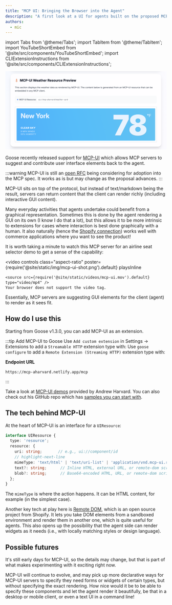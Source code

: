 ```yaml
---
title: "MCP UI: Bringing the Browser into the Agent"
description: "A first look at a UI for agents built on the proposed MCP-UI extension"
authors:
  - mic
---
```


import Tabs from '@theme/Tabs';
import TabItem from '@theme/TabItem';
import YouTubeShortEmbed from '@site/src/components/YouTubeShortEmbed';
import CLIExtensionInstructions from '@site/src/components/CLIExtensionInstructions';

![blog cover](mcp-ui-shot.png)

Goose recently released support for [MCP-UI](https://mcpui.dev/) which allows MCP servers to suggest and contribute user interface elements back to the agent.

:::warning
MCP-UI is still an [open RFC](https://github.com/modelcontextprotocol-community/working-groups/issues/35) being considering for adoption into the MCP spec. It works as is but may change as the proposal advances.
:::

MCP-UI sits on top of the protocol, but instead of text/markdown being the result, servers can return content that the client can render richly (including interactive GUI content).

<!-- truncate -->

Many everyday activities that agents undertake could benefit from a graphical representation. Sometimes this is done by the agent rendering a GUI on its own (I know I do that a lot), but this allows it to be more intrinsic to extensions for cases where interaction is best done graphically with a human. It also naturally (hence the [Shopify connection](https://shopify.engineering/mcp-ui-breaking-the-text-wall)) works well with commerce applications where you want to see the product!

It is worth taking a minute to watch this MCP server for an airline seat selector demo to get a sense of the capability:

  <video 
    controls 
    class="aspect-ratio"
    poster={require('@site/static/img/mcp-ui-shot.png').default}
    playsInline
  >
    <source src={require('@site/static/videos/mcp-ui.mov').default} type="video/mp4" />
    Your browser does not support the video tag.
  </video>

Essentially, MCP servers are suggesting GUI elements for the client (agent) to render as it sees fit.

## How do I use this

Starting from Goose v1.3.0, you can add MCP-UI as an extension. 

:::tip Add MCP-UI to Goose
<Tabs groupId="interface">
  <TabItem value="ui" label="Goose Desktop" default>
  Use `Add custom extension` in Settings → Extensions to add a `Streamable HTTP` extension type with:
  </TabItem>
  <TabItem value="cli" label="Goose CLI">
  Use `goose configure` to add a `Remote Extension (Streaming HTTP)` extension type with:
  </TabItem>
</Tabs>

  **Endpoint URL**
  ```
  https://mcp-aharvard.netlify.app/mcp
  ```
:::


Take a look at [MCP-UI demos](https://mcp-aharvard.netlify.app/) provided by Andrew Harvard. You can also check out his GitHub repo which has [samples you can start with](https://github.com/aharvard/mcp_aharvard/tree/main/components).

## The tech behind MCP-UI

At the heart of MCP-UI is an interface for a `UIResource`:

```ts
interface UIResource {
  type: 'resource';
  resource: {
    uri: string;       // e.g., ui://component/id
    // highlight-next-line
    mimeType: 'text/html' | 'text/uri-list' | 'application/vnd.mcp-ui.remote-dom'; // text/html for HTML content, text/uri-list for URL content, application/vnd.mcp-ui.remote-dom for remote-dom content (Javascript)
    text?: string;      // Inline HTML, external URL, or remote-dom script
    blob?: string;      // Base64-encoded HTML, URL, or remote-dom script
  };
}
```

The `mimeType` is where the action happens. It can be HTML content, for example (in the simplest case).

Another key tech at play here is [Remote DOM](https://github.com/Shopify/remote-dom), which is an open source project from Shopify. It lets you take DOM elements from a sandboxed environment and render them in another one, which is quite useful for agents. This also opens up the possibility that the agent side can render widgets as it needs (i.e., with locally matching styles or design language).


## Possible futures

It's still early days for MCP-UI, so the details may change, but that is part of what makes experimenting with it exciting right now.

MCP-UI will continue to evolve, and may pick up more declarative ways for MCP-UI servers to specify they need forms or widgets of certain types, but without specifying the exact rendering. How nice would it be to be able to specify these components and let the agent render it beautifully, be that in a desktop or mobile client, or even a text UI in a command line!

<head>
  <meta property="og:title" content="MCP UI: Bringing the Browser into the Agent" />
  <meta property="og:type" content="article" />
  <meta property="og:url" content="https://block.github.io/goose/blog/2025/08/11/mcp-ui-post-browser-world" />
  <meta property="og:description" content="A first look at a UI for agents built on the proposed MCP-UI extension" />
  <meta property="og:image" content="https://block.github.io/goose/assets/images/mcp-ui-shot-1b80ebfab25d885a8ead1ca24bb6cf13.png" />
  <meta name="twitter:card" content="summary_large_image" />
  <meta property="twitter:domain" content="block.github.io/goose" />
  <meta name="twitter:title" content="MCP UI: Bringing the Browser into the Agent" />
  <meta name="twitter:description" content="A first look at a UI for agents built on the proposed MCP-UI extension" />
  <meta name="twitter:image" content="https://block.github.io/goose/assets/images/mcp-ui-shot-1b80ebfab25d885a8ead1ca24bb6cf13.png" />
</head>